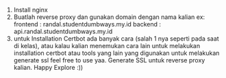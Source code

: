 1. Install nginx
2. Buatlah reverse proxy dan gunakan domain dengan nama kalian ex:
frontend : randal.studentdumbways.my.id
backend : api.randal.studentdumbways.my.id
3. untuk Installation Certbot ada banyak cara (salah 1 nya seperti pada saat di kelas), atau kalau kalian menemukan cara lain untuk melakukan installation certbot atau tools yang lain yang digunakan untuk melakukan generate ssl feel free to use yaa.
Generate SSL untuk reverse proxy kalian.
Happy Explore :))

